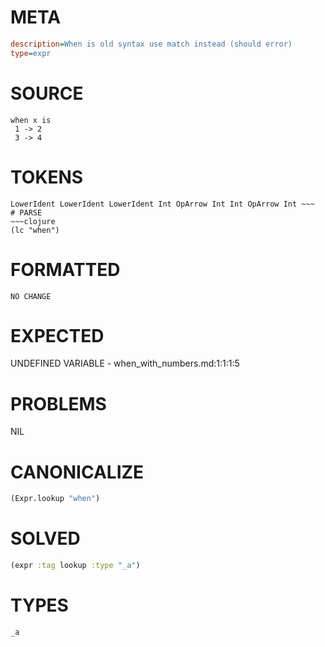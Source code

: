 # META
~~~ini
description=When is old syntax use match instead (should error)
type=expr
~~~
# SOURCE
~~~roc
when x is
 1 -> 2
 3 -> 4
~~~
# TOKENS
~~~text
LowerIdent LowerIdent LowerIdent Int OpArrow Int Int OpArrow Int ~~~
# PARSE
~~~clojure
(lc "when")
~~~
# FORMATTED
~~~roc
NO CHANGE
~~~
# EXPECTED
UNDEFINED VARIABLE - when_with_numbers.md:1:1:1:5
# PROBLEMS
NIL
# CANONICALIZE
~~~clojure
(Expr.lookup "when")
~~~
# SOLVED
~~~clojure
(expr :tag lookup :type "_a")
~~~
# TYPES
~~~roc
_a
~~~
